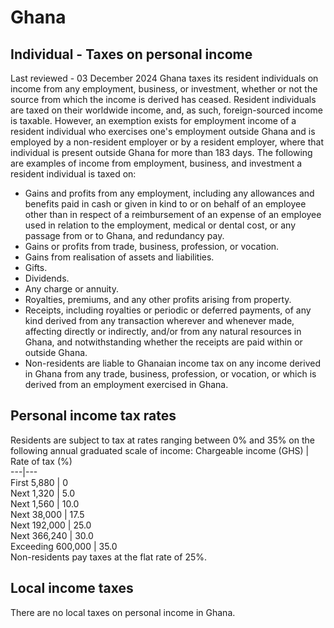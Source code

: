 # Ghana
## Individual - Taxes on personal income
Last reviewed - 03 December 2024
Ghana taxes its resident individuals on income from any employment, business, or investment, whether or not the source from which the income is derived has ceased.
Resident individuals are taxed on their worldwide income, and, as such, foreign-sourced income is taxable.
However, an exemption exists for employment income of a resident individual who exercises one's employment outside Ghana and is employed by a non-resident employer or by a resident employer, where that individual is present outside Ghana for more than 183 days.
The following are examples of income from employment, business, and investment a resident individual is taxed on:
  * Gains and profits from any employment, including any allowances and benefits paid in cash or given in kind to or on behalf of an employee other than in respect of a reimbursement of an expense of an employee used in relation to the employment, medical or dental cost, or any passage from or to Ghana, and redundancy pay.
  * Gains or profits from trade, business, profession, or vocation.
  * Gains from realisation of assets and liabilities.
  * Gifts.
  * Dividends.
  * Any charge or annuity.
  * Royalties, premiums, and any other profits arising from property.
  * Receipts, including royalties or periodic or deferred payments, of any kind derived from any transaction wherever and whenever made, affecting directly or indirectly, and/or from any natural resources in Ghana, and notwithstanding whether the receipts are paid within or outside Ghana.
  * Non-residents are liable to Ghanaian income tax on any income derived in Ghana from any trade, business, profession, or vocation, or which is derived from an employment exercised in Ghana.


## Personal income tax rates
Residents are subject to tax at rates ranging between 0% and 35% on the following annual graduated scale of income:
Chargeable income (GHS) | Rate of tax (%)  
---|---  
First 5,880 | 0  
Next 1,320 | 5.0  
Next 1,560 | 10.0  
Next 38,000 | 17.5  
Next 192,000 | 25.0  
Next 366,240 | 30.0  
Exceeding 600,000 | 35.0  
Non-residents pay taxes at the flat rate of 25%.
## Local income taxes
There are no local taxes on personal income in Ghana.
